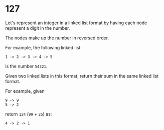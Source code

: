 [_metadata_:number]:-      "127"
[_metadata_:difficulty]:-  "Easy"
[_metadata_:asker]:-       "Microsoft"
[_metadata_:tags]:-        "linked-list"

# 127

Let's represent an integer in a linked list format by having each node represent a digit in the number.

The nodes make up the number in reversed order.

For example, the following linked list:

```
1 -> 2 -> 3 -> 4 -> 5
```

is the number `54321`.


Given two linked lists in this format, return their sum in the same linked list format.

For example, given
```
9 -> 9
5 -> 2
```

return `124` (`99` + `25`) as:

```
4 -> 2 -> 1
```